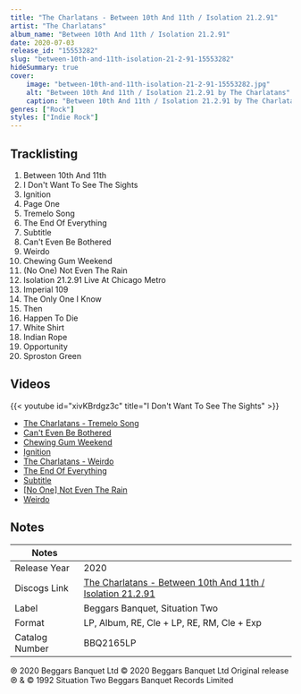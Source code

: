 ```yaml
---
title: "The Charlatans - Between 10th And 11th / Isolation 21.2.91"
artist: "The Charlatans"
album_name: "Between 10th And 11th / Isolation 21.2.91"
date: 2020-07-03
release_id: "15553282"
slug: "between-10th-and-11th-isolation-21-2-91-15553282"
hideSummary: true
cover:
    image: "between-10th-and-11th-isolation-21-2-91-15553282.jpg"
    alt: "Between 10th And 11th / Isolation 21.2.91 by The Charlatans"
    caption: "Between 10th And 11th / Isolation 21.2.91 by The Charlatans"
genres: ["Rock"]
styles: ["Indie Rock"]
---
```


## Tracklisting
1. Between 10th And 11th
2. I Don't Want To See The Sights
3. Ignition
4. Page One
5. Tremelo Song
6. The End Of Everything
7. Subtitle
8. Can't Even Be Bothered
9. Weirdo
10. Chewing Gum Weekend
11. (No One) Not Even The Rain
12. Isolation 21.2.91 Live At Chicago Metro
13. Imperial 109
14. The Only One I Know
15. Then
16. Happen To Die
17. White Shirt
18. Indian Rope
19. Opportunity
20. Sproston Green

## Videos
{{< youtube id="xivKBrdgz3c" title="I Don't Want To See The Sights" >}}
- [The Charlatans - Tremelo Song](https://www.youtube.com/watch?v=a_jfHwt8USc)
- [Can't Even Be Bothered](https://www.youtube.com/watch?v=GyOk-gCOE9U)
- [Chewing Gum Weekend](https://www.youtube.com/watch?v=6qf1OLRwbgw)
- [Ignition](https://www.youtube.com/watch?v=NtinvC3Yc8k)
- [The Charlatans - Weirdo](https://www.youtube.com/watch?v=SXBR96Z8_e8)
- [The End Of Everything](https://www.youtube.com/watch?v=BYBzjmrw8Qs)
- [Subtitle](https://www.youtube.com/watch?v=t_Wr_nfYTbg)
- [[No One] Not Even The Rain](https://www.youtube.com/watch?v=AZezlm4_KOA)
- [Weirdo](https://www.youtube.com/watch?v=m-yjro8dZjY)


## Notes

| Notes          |             |
| ---------------| ----------- |
| Release Year   | 2020 |
| Discogs Link   | [The Charlatans - Between 10th And 11th / Isolation 21.2.91](https://www.discogs.com/release/15553282-The-Charlatans-Between-10th-And-11th-Isolation-21291) |
| Label          | Beggars Banquet, Situation Two |
| Format         | LP, Album, RE, Cle + LP, RE, RM, Cle + Exp |
| Catalog Number | BBQ2165LP |

℗ 2020 Beggars Banquet Ltd © 2020 Beggars Banquet Ltd Original release ℗ & © 1992 Situation Two Beggars Banquet Records Limited  

